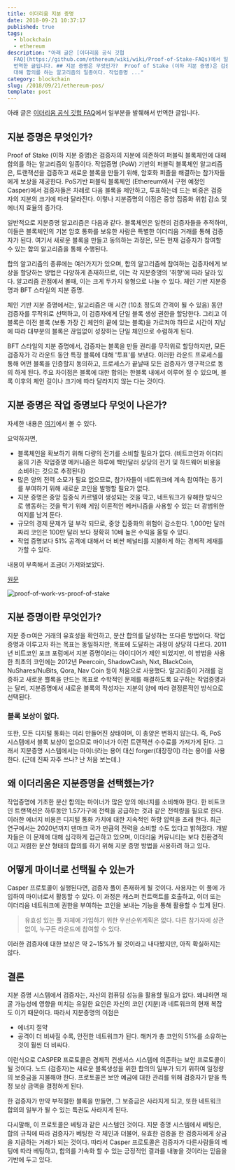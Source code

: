 ```yaml
---
title: 이더리움 지분 증명
date: 2018-09-21 10:37:17
published: true
tags:
  - blockchain
  - ethereum
description: "아래 글은 [이더리움 공식 깃헙
  FAQ](https://github.com/ethereum/wiki/wiki/Proof-of-Stake-FAQs)에서 일부분을 발췌해서
  번역한 글입니다. ## 지분 증명은 무엇인가?  Proof of Stake (이하 지분 증명)은 검증자의 지분에 의존하여 퍼블릭 블록체인에
  대해 합의를 하는 알고리즘의 일종이다. 작업증명 ..."
category: blockchain
slug: /2018/09/21/ethereum-pos/
template: post
---
```

아래 글은 [이더리움 공식 깃헙 FAQ](https://github.com/ethereum/wiki/wiki/Proof-of-Stake-FAQs)에서 일부분을 발췌해서 번역한 글입니다.

## 지분 증명은 무엇인가?

Proof of Stake (이하 지분 증명)은 검증자의 지분에 의존하여 퍼블릭 블록체인에 대해 합의를 하는 알고리즘의 일종이다. 작업증명 (PoW) 기반의 퍼블릭 블록체인 알고리즘은, 트랜잭션을 검증하고 새로운 블록을 만들기 위해, 암호화 퍼즐을 해결하는 참가자들에게 보상을 제공한다. PoS기반 퍼블릭 블록체인 (Ethereum에서 구현 예정인 Casper)에서 검증자들은 차례로 다음 블록을 제안하고, 투표하는데 드는 비중은 검증자의 지분의 크기에 따라 달라진다. 이렇나 지분증명의 이점은 중앙 집중화 위험 감소 및 에너지 효율의 증가다.

일반적으로 지분증명 알고리즘은 다음과 같다. 블록체인은 일련의 검증자들을 추적하며, 이들은 블록체인의 기본 암호 통화를 보유한 사람은 특별한 이더리움 거래를 통해 검증자가 된다. 여기서 새로운 블록을 만들고 동의하는 과정은, 모든 현재 검증자가 참여할 수 있는 합의 알고리즘을 통해 수행된다.

합의 알고리즘의 종류에는 여러가지가 있으며, 합의 알고리즘에 참여하는 검증자에게 보상을 할당하는 방법은 다양하게 존재하므로, 이는 각 지분증명의 '취향'에 따라 달라 있다. 알고리즘 관점에서 볼때, 이는 크게 두가지 유형으로 나눌 수 있다. 체인 기반 지분증명과 BFT 스타일의 지분 증명.

체인 기반 지분 증명에서는, 알고리즘은 매 시간 (10초 정도의 간격이 될 수 있음) 동안 검증자를 무작위로 선택하고, 이 검증자에게 단일 블록 생성 권한을 할당한다. 그리고 이 블록은 이전 블록 (보통 가장 긴 체인의 끝에 있는 블록)을 가르켜야 하므로 시간이 지남에 따라 대부분의 블록은 끊임없이 성장하는 단일 체인으로 수렴하게 된다.

BFT 스타일의 지분 증명에서, 검증자는 블록을 만들 권리를 무작위로 할당하지만, 모든 검증자가 각 라운드 동안 특정 블록에 대해 '투표'를 보낸다. 이러한 라운드 프로세스를 통해 어떤 블록을 인증할지 동의하고, 프로세스가 끝날때 모든 검증자가 영구적으로 동의 하게 된다. 주요 차이점은 블록에 대한 합의는 한블록 내에서 이루어 질 수 있으며, 블록 이후의 체인 길이나 크기에 따라 달라지지 않는 다는 것이다.

## 지분 증명은 작업 증명보다 무엇이 나은가?

자세한 내용은 [여기](https://medium.com/@VitalikButerin/a-proof-of-stake-design-philosophy-506585978d51)에서 볼 수 있다.

요약하자면, 

- 블록체인을 확보하기 위해 다량의 전기를 소비할 필요가 없다. (비트코인과 이더리움의 기존 작업증명 메커니즘은 하루에 백만달러 상당의 전기 및 하드웨어 비용을 소비하는 것으로 추정된다)
- 많은 양의 전력 소모가 필요 없으므로, 참가자들이 네트워크에 계속 참여하는 동기를 부여하기 위해 새로운 코인을 발행할 필요가 없다.
- 지분 증명은 중앙 집중식 카르텔이 생성되는 것을 막고, 네트워크가 유해한 방식으로 행동하는 것을 막기 위해 게임 이론적인 메커니즘을 사용할 수 있는 더 광범위한 여지를 남겨 둔다.
- 규모의 경제 문제가 덜 부각 되므로, 중앙 집중화의 위험이 감소한다. 1,000만 달러 짜리 코인은 100만 달러 보다 정확히 10배 높은 수익을 올릴 수 있다.
- 작업 증명보다 51% 공격에 대해서 더 비싼 페널티를 지불하게 하는 경제적 제재를 가할 수 있다.

내용이 부족해서 조금더 가져와보았다.

[원문](https://blockgeeks.com/guides/proof-of-work-vs-proof-of-stake/)

![proof-of-work-vs-proof-of-stake](https://blockgeeks.com/wp-content/uploads/2017/03/infographics2017-01.png)

## 지분 증명이란 무엇인가?

지분 증ㅁ여은 거래의 유효성을 확인하고, 분산 합의를 달성하는 또다른 방법이다. 작업증명과 이루고자 하는 목표는 동일하지만, 목표에 도달하는 과정이 상당히 다르다. 2011년 비트코인 포크 포럼에서 지분 증명이라는 아이디어가 제안 되었지만, 이 방법을 사용한 최초의 코인에는 2012년 Peercoin, ShadowCash, Nxt, BlackCoin, NuShares/NuBits, Qora, Nav Coin 등이 처음으로 사용했다. 알고리즘이 거래를 검증하고 새로운 쁠록을 만드는 목표로 수학적인 문제를 해결하도록 요구하는 작업증명과는 달리, 지분증명에서 새로운 블록의 작성자는 지분의 양에 따라 결정론적인 방식으로 선택된다.

### 블록 보상이 없다.

또한, 모든 디지털 통화는 미리 만들어진 상태이며, 이 총양은 변하지 않는다. 즉, PoS 시스템에서 블록 보상이 없으므로 마이너가 이런 트랜잭션 수수료를 가져가게 된다. 그래서 지분증명 시스템에서는 마이너라는 용어 대신 forger(대장장이) 라는 용어를 사용한다. (근데 진짜 자주 쓰나? 난 처음 보는데.)


## 왜 이더리움은 지분증명을 선택했는가?

작업증명에 기초한 분산 합의는 마이너가 많은 양의 에너지를 소비해야 한다. 한 비트코인 트랜잭션은 하루동안 1.57가구에 전력을 공급하는 것과 같은 전력량을 필요로 한다. 이러한 에너지 비용은 디지털 통화 가치에 대한 지속적인 하향 압력을 초래 한다. 최근 연구에서는 2020년까지 덴마크 국가 만큼의 전력을 소비할 수도 있다고 밝혀졌다. 개발자들은 이 문제에 대해 심각하게 접근하고 있으며, 이더리움 커뮤니티는 보다 친환경적이고 저렴한 분산 형태의 합의를 하기 위해 지분 증명 방법을 사용하려 하고 있다. 

## 어떻게 마이너로 선택될 수 있는가

Casper 프로토콜이 실행된다면, 검증자 풀이 존재하게 될 것이다. 사용자는 이 풀에 가입하여 마이너로서 활동할 수 있다. 이 과정은 캐스퍼 컨트랙트를 호출하고, 이더 또는 이더리움 네트워크에 권한을 부여하는 코인을 보내는 기능을 통해 활용할 수 있게 된다. 

> 유효성 있는 풀 자체에 가입하기 위한 우선순위계획은 없다. 다른 참가자에 상관없이, 누구든 라운드에 참여할 수 있다.

이러한 검증자에 대한 보상은 약 2~15%가 될 것이라고 내다봤지만, 아직 확실하지는 않다. 


## 결론

지분 증명 시스템에서 검증자는, 자신의 컴퓨팅 성능을 활용할 필요가 없다. 왜냐하면 채굴 가능성에 영향을 미치는 유일한 요인은 자신의 코인 (지분)과 네트워크의 현재 복잡도 이기 때문이다. 따라서 지분증명의 이점은

- 에너지 절약
- 공격이 더 비싸질 수록, 안전한 네트워크가 된다. 해커가 총 코인의 51%를 소유하는 것이 훨씬 더 비싸다.

이런식으로 CASPER 프로토콜은 경제적 컨센서스 시스템에 의존하는 보안 프로토콜이 될 것이다. 노드 (검증자)는 새로운 블록생성을 위한 합의의 일부가 되기 위하여 일정량의 보증금을 지불해야 한다. 프로토콜은 보안 예금에 대한 관리를 위해 검증자가 받을 특정 보상 금액을 결정하게 된다.

한 검증자가 만약 부적절한 블록을 만들면, 그 보증금은 사라지게 되고, 또한 네트워크 합의의 일부가 될 수 있는 특권도 사라지게 된다.

다시말해, 이 프로토콜은 베팅과 같은 시스템인 것이다. 지분 증명 시스템에서 베팅은, 합의 규칙에 따라 검증자가 베팅한 각 체인과 더불어, 유효한 검증을 한 검증자에게 상금을 지급하는 거래가 되는 것이다. 따라서 Casper 프로토콜은 검증자가 다른사람들의 베팅에 따라 베팅하고, 합의를 가속화 할 수 있는 긍정적인 결과를 내놓을 것이라는 믿음을 기반에 두고 있다.